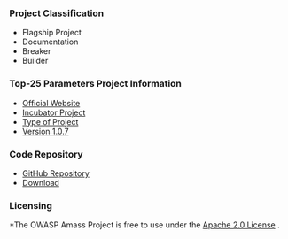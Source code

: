 ### Project Classification
* <i class="fas fa-flag" style="color:#2ADA08;"></i> Flagship Project
* <i class="fas fa-book" style="color:#233e81;"></i> Documentation
* <i class="fas fa-hammer" style="color:#233e81;"></i> Breaker
* <i class="fas fa-toolbox" style="color:#233e81;"></i> Builder

### Top-25 Parameters Project Information
* [Official Website](https://paramatter.art)
* [Incubator Project](#)
* [Type of Project](#)
* [Version 1.0.7](https://github.com/OWASP/www-project-top-25-parameters/blob/main)

### Code Repository
* [GitHub Repository](https://github.com/lutfumertceylan/top25-parameter)
* [Download](https://github.com/lutfumertceylan/top25-parameter/zipball/master)

### Licensing
*The OWASP Amass Project is free to use under the [Apache 2.0 License](https://www.apache.org/licenses/LICENSE-2.0) .

